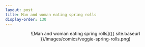 ```yaml
---
layout: post
title: Man and woman eating spring rolls
display-order: 130
---
```


<div style="text-align:center" markdown="1">
![Man and woman eating spring rolls]({{ site.baseurl }}/images/comics/veggie-spring-rolls.png)
</div>
